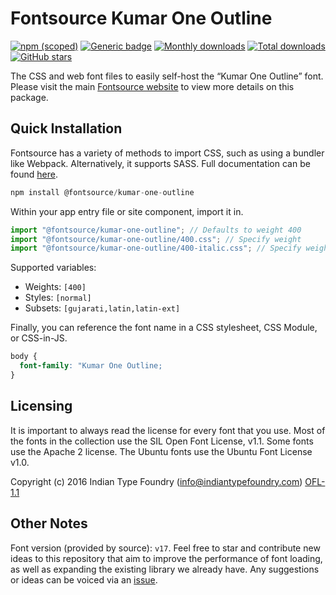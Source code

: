 # Fontsource Kumar One Outline

[![npm (scoped)](https://img.shields.io/npm/v/@fontsource/kumar-one-outline?color=brightgreen)](https://www.npmjs.com/package/@fontsource/kumar-one-outline) [![Generic badge](https://img.shields.io/badge/fontsource-passing-brightgreen)](https://github.com/fontsource/fontsource) [![Monthly downloads](https://badgen.net/npm/dm/@fontsource/kumar-one-outline)](https://github.com/fontsource/fontsource) [![Total downloads](https://badgen.net/npm/dt/@fontsource/kumar-one-outline)](https://github.com/fontsource/fontsource) [![GitHub stars](https://img.shields.io/github/stars/fontsource/fontsource.svg?style=social&label=Star)](https://github.com/fontsource/fontsource/stargazers)

The CSS and web font files to easily self-host the “Kumar One Outline” font. Please visit the main [Fontsource website](https://fontsource.org/fonts/kumar-one-outline) to view more details on this package.

## Quick Installation

Fontsource has a variety of methods to import CSS, such as using a bundler like Webpack. Alternatively, it supports SASS. Full documentation can be found [here](https://fontsource.org/docs/introduction).

```javascript
npm install @fontsource/kumar-one-outline
```

Within your app entry file or site component, import it in.

```javascript
import "@fontsource/kumar-one-outline"; // Defaults to weight 400
import "@fontsource/kumar-one-outline/400.css"; // Specify weight
import "@fontsource/kumar-one-outline/400-italic.css"; // Specify weight and style

```

Supported variables:
- Weights: `[400]`
- Styles: `[normal]`
- Subsets: `[gujarati,latin,latin-ext]`

Finally, you can reference the font name in a CSS stylesheet, CSS Module, or CSS-in-JS.

```css
body {
  font-family: "Kumar One Outline;
}
```

## Licensing
It is important to always read the license for every font that you use.
Most of the fonts in the collection use the SIL Open Font License, v1.1. Some fonts use the Apache 2 license. The Ubuntu fonts use the Ubuntu Font License v1.0.

Copyright (c) 2016 Indian Type Foundry (info@indiantypefoundry.com)
[OFL-1.1](http://scripts.sil.org/OFL)

## Other Notes
Font version (provided by source): `v17`.
Feel free to star and contribute new ideas to this repository that aim to improve the performance of font loading, as well as expanding the existing library we already have. Any suggestions or ideas can be voiced via an [issue](https://github.com/fontsource/fontsource/issues).